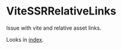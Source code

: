 # ViteSSRRelativeLinks
Issue with vite and relative asset links.

Looks in [index](/pages/index/index.page.vue).
